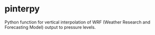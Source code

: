 # pinterpy
Python function for vertical interpolation of WRF (Weather Research and Forecasting Model) output to pressure levels.

